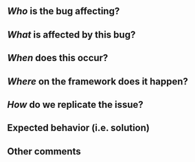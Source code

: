 <!-- Please give detailed answers to help us solve your issue -->
## *Who* is the bug affecting?
<!-- Ex. All users, only one user, only users of a certain group -->

## *What* is affected by this bug?
<!-- Ex. buying items, sending message, entering ammu-nation -->

## *When* does this occur?
<!-- Ex. After pressing E, on top of the marker, at the ammu-nation -->

## *Where* on the framework does it happen?
<!-- Ex. It happens on the menu that appears on the right side -->

## *How* do we replicate the issue?
<!-- Please be specific as possible. Use dashes (-) or numbers (1.) to create a list of steps -->

## Expected behavior (i.e. solution)
<!-- What should have happened? -->

## Other comments
<!-- Anything else you wan't to mention? -->
